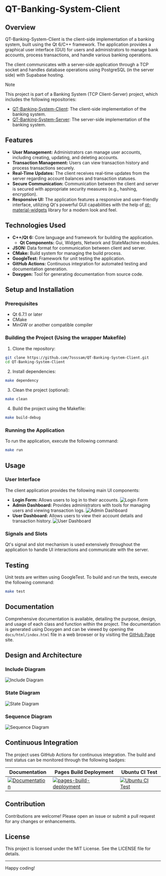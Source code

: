 # QT-Banking-System-Client

## Overview

QT-Banking-System-Client is the client-side implementation of a banking system, built using the Qt 6/C++ framework. The application provides a graphical user interface (GUI) for users and administrators to manage bank accounts, process transactions, and handle various banking operations.

The client communicates with a server-side application through a TCP socket and handles database operations using PostgreSQL (in the server side) with Supabase hosting.

<!-- link for Client-Server project -->
> [!NOTE]
> This project is part of a Banking System (TCP Client-Server) project, which includes the following repositories:
> - [QT-Banking-System-Client](https://github.com/7osssam/QT-Banking-System-Client): The client-side implementation of the banking system.
> - [QT-Banking-System-Server](https://github.com/7osssam/QT-Banking-System-Server): The server-side implementation of the banking system.

## Features

- **User Management:** Administrators can manage user accounts, including creating, updating, and deleting accounts.
- **Transaction Management:** Users can view transaction history and process transactions securely.
- **Real-Time Updates:** The client receives real-time updates from the server regarding account balances and transaction statuses.
- **Secure Communication:** Communication between the client and server is secured with appropriate security measures (e.g., hashing, encryption).
- **Responsive UI:** The application features a responsive and user-friendly interface, utilizing Qt's powerful GUI capabilities with the help of [qt-material-widgets](https://github.com/sebcaux/qt-material-widgets) library for a modern look and feel.

## Technologies Used

- **C++/Qt 6:** Core language and framework for building the application.
	- **Qt Components:** Gui, Widgets, Network and StateMachine modules.
- **JSON:** Data format for communication between client and server.
- **CMake:** Build system for managing the build process.
- **GoogleTest:** Framework for unit testing the application.
- **GitHub Actions:** Continuous integration for automated testing and documentation generation.
- **Doxygen:** Tool for generating documentation from source code.

## Setup and Installation

### Prerequisites

- Qt 6.7.1 or later
- CMake
- MinGW or another compatible compiler

### Building the Project (Using the wrapper Makefile)

1. Clone the repository:
```sh
git clone https://github.com/7osssam/QT-Banking-System-Client.git
cd QT-Banking-System-Client
```

2. Install dependencies:
```sh
make dependency
```

3. Clean the project (optional):
```sh
make clean
```

4. Build the project using the Makefile:
```sh
make build-debug
```

### Running the Application

To run the application, execute the following command:
```sh
make run
```
## Usage

### User Interface

The client application provides the following main UI components:

- **Login Form:** Allows users to log in to their accounts.
![Login Form](docs/images/login.png)
- **Admin Dashboard:** Provides administrators with tools for managing users and viewing transaction logs.
![Admin Dashboard](docs/images/admin.png)
- **User Dashboard:** Allows users to view their account details and transaction history.
![User Dashboard](docs/images/user.png)

### Signals and Slots

Qt's signal and slot mechanism is used extensively throughout the application to handle UI interactions and communicate with the server.

## Testing

Unit tests are written using GoogleTest. To build and run the tests, execute the following command:
```sh
make test
```

## Documentation

Comprehensive documentation is available, detailing the purpose, design, and usage of each class and function within the project. The documentation is generated using Doxygen and can be viewed by opening the `docs/html/index.html` file in a web browser or by visiting the [GitHub Page](https://7osssam.github.io/QT-Banking-System-Client/) site.

<!-- OOP design Diagrams (Class Diagrams, Sequence Diagrams, State Diagrams, Include Diagrams) -->
## Design and Architecture
### Include Diagram
![Include Diagram](docs/diagrams/mermaid/include_diagram.svg)
### State Diagram
![State Diagram](docs/diagrams/plantuml/state_diagram.svg)
### Sequence Diagram
![Sequence Diagram](docs/diagrams/plantuml/system_sequence_diagram.svg)


## Continuous Integration

The project uses GitHub Actions for continuous integration. The build and test status can be monitored through the following badges:

| Documentation | Pages Build Deployment | Ubuntu CI Test |
|---------------|------------------------|----------------|
| [![Documentation](https://github.com/7osssam/QT-Banking-System-Client/actions/workflows/documentation.yml/badge.svg)](https://github.com/7osssam/QT-Banking-System-Client/actions/workflows/documentation.yml) | [![pages-build-deployment](https://github.com/7osssam/QT-Banking-System-Client/actions/workflows/pages/pages-build-deployment/badge.svg)](https://github.com/7osssam/QT-Banking-System-Client/actions/workflows/pages/pages-build-deployment) | [![Ubuntu CI Test](https://github.com/7osssam/QT-Banking-System-Client/actions/workflows/Ubuntu.yml/badge.svg)](https://github.com/7osssam/QT-Banking-System-Client/actions/workflows/Ubuntu.yml) |

## Contribution

Contributions are welcome! Please open an issue or submit a pull request for any changes or enhancements.

## License

This project is licensed under the MIT License. See the LICENSE file for details.

---

Happy coding!

